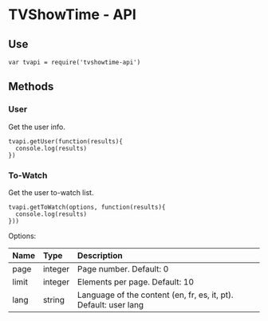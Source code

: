 # TVShowTime - API

## Use

    var tvapi = require('tvshowtime-api')
    
## Methods

### User
Get the user info.

    tvapi.getUser(function(results){
      console.log(results)
    })

### To-Watch
Get the user to-watch list.

    tvapi.getToWatch(options, function(results){
      console.log(results)
    }))

Options:

| Name | Type | Description |
|:----|:------|:-------------|
| page	|integer	|Page number. Default: 0|
| limit |integer	|Elements per page. Default: 10|
| lang	|string	|Language of the content (en, fr, es, it, pt). Default: user lang|
